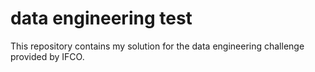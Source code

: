 # data engineering test
This repository contains my solution for the data engineering challenge provided by IFCO.
